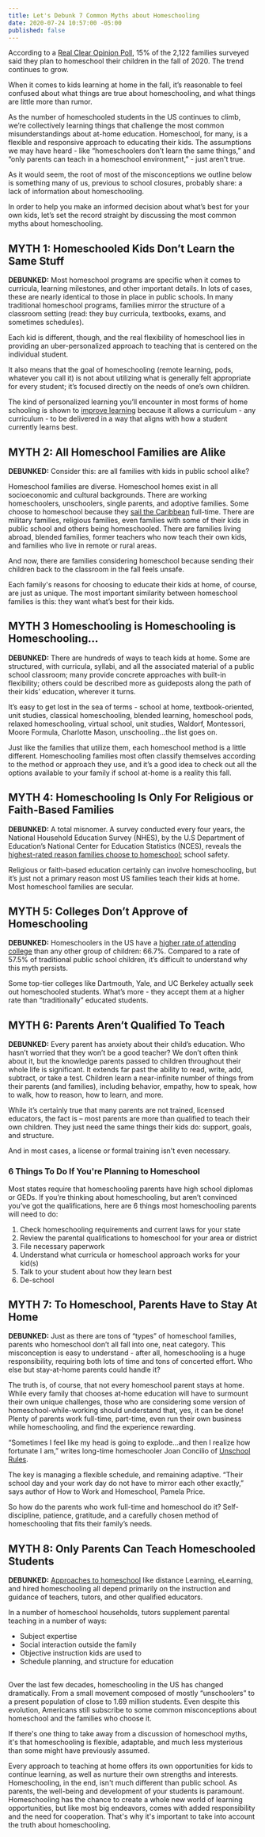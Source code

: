 ```yaml
---
title: Let's Debunk 7 Common Myths about Homeschooling
date: 2020-07-24 10:57:00 -05:00
published: false
---
```


According to a [Real Clear Opinion Poll](https://www.federationforchildren.org/national-poll-40-of-families-more-likely-to-homeschool-after-lockdowns-end/), 15% of the 2,122 families surveyed said they plan to homeschool their children in the fall of 2020. The trend continues to grow. 

When it comes to kids learning at home in the fall, it’s reasonable to feel confused about what things are true about homeschooling, and what things are little more than rumor.

As the number of homeschooled students in the US continues to climb, we’re collectively learning things that challenge the most common misunderstandings about at-home education. Homeschool, for many, is a flexible and responsive approach to educating their kids. The assumptions we may have heard - like “homeschoolers don’t learn the same things,” and “only parents can teach in a homeschool environment,” - just aren't true.

As it would seem, the root of most of the misconceptions we outline below is something many of us, previous to school closures, probably share: a lack of information about homeschooling.

In order to help you make an informed decision about what’s best for your own kids, let’s set the record straight by discussing the most common myths about homeschooling.

## MYTH 1: Homeschooled Kids Don’t Learn the Same Stuff
**DEBUNKED:** Most homeschool programs are specific when it comes to curricula, learning milestones, and other important details. In lots of cases, these are nearly identical to those in place in public schools. In many traditional homeschool programs, families mirror the structure of a classroom setting (read: they buy curricula, textbooks, exams, and sometimes schedules). 

Each kid is different, though, and the real flexibility of homeschool lies in providing an uber-personalized approach to teaching that is centered on the individual student. 

It also means that the goal of homeschooling (remote learning, pods, whatever you call it) is not about utilizing what is generally felt appropriate for every student; it’s focused directly on the needs of one’s own children.

The kind of personalized learning you’ll encounter in most forms of home schooling is shown to [improve learning](https://www.rand.org/pubs/research_briefs/RB9994.html) because it allows a curriculum - any curriculum - to be delivered in a way that aligns with how a student currently learns best. 

## MYTH 2: All Homeschool Families are Alike
**DEBUNKED:** Consider this: are all families with kids in public school alike?

Homeschool families are diverse. Homeschool homes exist in all socioeconomic and cultural backgrounds. There are working homeschoolers, unschoolers, single parents, and adoptive families. Some choose to homeschool because they [sail the Caribbean](https://sailingbritican.com/homeschooling-on-a-boat-the-truth/) full-time. There are military families, religious families, even families with some of their kids in public school and others being homeschooled. There are families living abroad, blended families, former teachers who now teach their own kids, and families who live in remote or rural areas. 

And now, there are families considering homeschool because sending their children back to the classroom in the fall feels unsafe. 

Each family's reasons for choosing to educate their kids at home, of course, are just as unique. The most important similarity between homeschool families is this: they want what’s best for their kids.

## MYTH 3 Homeschooling is Homeschooling is Homeschooling...
**DEBUNKED:** There are hundreds of ways to teach kids at home. Some are structured, with curricula, syllabi, and all the associated material of a public school classroom; many provide concrete approaches with built-in flexibility; others could be described more as guideposts along the path of their kids’ education, wherever it turns.

It’s easy to get lost in the sea of terms - school at home, textbook-oriented, unit studies, classical homeschooling, blended learning, homeschool pods, relaxed homeschooling, virtual school, unit studies, Waldorf, Montessori, Moore Formula, Charlotte Mason, unschooling...the list goes on.

Just like the families that utilize them, each homeschool method is a little different. Homeschooling families most often classify themselves according to the method or approach they use, and it’s a good idea to check out all the options available to your family if school at-home is a reality this fall.

## MYTH 4: Homeschooling Is Only For Religious or Faith-Based Families
**DEBUNKED:** A total misnomer. A survey conducted every four years, the National Household Education Survey (NHES), by the U.S Department of Education’s National Center for Education Statistics (NCES), reveals the [highest-rated reason families choose to homeschool:](https://nces.ed.gov/nhes/homeschooling.asp) school safety. 

Religious or faith-based education certainly can involve homeschooling, but it’s just not a primary reason most US families teach their kids at home. Most homeschool families are secular.

## MYTH 5: Colleges Don’t Approve of Homeschooling
**DEBUNKED:** Homeschoolers in the US have a [higher rate of attending college](https://www.usnews.com/education/high-schools/articles/2012/06/01/home-schooled-teens-ripe-for-college) than any other group of children: 66.7%. Compared to a rate of 57.5% of traditional public school children, it’s difficult to understand why this myth persists.

Some top-tier colleges like Dartmouth, Yale, and UC Berkeley actually seek out homeschooled students. What’s more - they accept them at a higher rate than “traditionally” educated students. 

## MYTH 6: Parents Aren’t Qualified To Teach
**DEBUNKED:** Every parent has anxiety about their child’s education. Who hasn’t worried that they won’t be a good teacher? We don’t often think about it, but the knowledge parents passed to children throughout their whole life is significant. It extends far past the ability to read, write, add, subtract, or take a test. Children learn a near-infinite number of things from their parents (and families), including behavior, empathy, how to speak, how to walk, how to reason, how to learn, and more.

While it’s certainly true that many parents are not trained, licensed educators, the fact is – most parents are more than qualified to teach their own children. They just need the same things their kids do: support, goals, and structure.

And in most cases, a license or formal training isn't even necessary. 

### 6 Things To Do If You're Planning to Homeschool

Most states require that homeschooling parents have high school diplomas or GEDs. If you’re thinking about homeschooling, but aren’t convinced you’ve got the qualifications, here are 6 things most homeschooling parents will need to do:

1. Check homeschooling requirements and current laws for your state
2. Review the parental qualifications to homeschool for your area or district
3. File necessary paperwork
4. Understand what curricula or homeschool approach works for your kid(s)
5. Talk to your student about how they learn best
6. De-school

## MYTH 7: To Homeschool, Parents Have to Stay At Home
**DEBUNKED:** Just as there are tons of “types” of homeschool families, parents who homeschool don’t all fall into one, neat category. This misconception is easy to understand - after all, homeschooling is a huge responsibility, requiring both lots of time and tons of concerted effort. Who else but stay-at-home parents could handle it?

The truth is, of course, that not every homeschool parent stays at home. While every family that chooses at-home education will have to surmount their own unique challenges, those who are considering some version of homeschool-while-working should understand that, yes, it can be done! Plenty of parents work full-time, part-time, even run their own business while homeschooling, and find the experience rewarding.

“Sometimes I feel like my head is going to explode...and then I realize how fortunate I am,” writes long-time homeschooler Joan Concilio of [Unschool Rules](https://unschoolrules.com/homeschooling-for-working-moms/).

The key is managing a flexible schedule, and remaining adaptive. “Their school day and your work day do not have to mirror each other exactly,” says author of How to Work and Homeschool, Pamela Price. 

So how do the parents who work full-time and homeschool do it? Self-discipline, patience, gratitude, and a carefully chosen method of homeschooling that fits their family’s needs.

## MYTH 8: Only Parents Can Teach Homeschooled Students
**DEBUNKED:** [Approaches to homeschool](https://www.wyzant.com/blog/which-homeschool-approach-is-right-for-your-kids/) like distance Learning, eLearning, and hired homeschooling all depend primarily on the instruction and guidance of teachers, tutors, and other qualified educators. 

In a number of homeschool households, tutors supplement parental teaching in a number of ways:

* Subject expertise
* Social interaction outside the family
* Objective instruction kids are used to
* Schedule planning, and structure for education


## 
Over the last few decades, homeschooling in the US has changed dramatically. From a small movement composed of mostly “unschoolers” to a present population of close to 1.69 million students. Even despite this evolution, Americans still subscribe to some common misconceptions about homeschool and the families who choose it. 

If there's one thing to take away from a discussion of homeschool myths, it's that homeschooling is flexible, adaptable, and much less mysterious than some might have previously assumed.

Every approach to teaching at home offers its own opportunities for kids to continue learning, as well as nurture their own strengths and interests. Homeschooling, in the end, isn't much different than public school. As parents, the well-being and development of your students is paramount. Homeschooling has the chance to create a whole new world of learning opportunities, but like most big endeavors, comes with added responsibility and the need for cooperation. That's why it's important to take into account the truth about homeschooling.